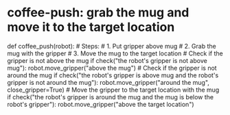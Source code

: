 # coffee-push: grab the mug and move it to the target location
def coffee_push(robot):
    # Steps:
    #  1. Put gripper above mug
    #  2. Grab the mug with the gripper
    #  3. Move the mug to the target location
    # Check if the gripper is not above the mug
    if check("the robot's gripper is not above mug"):
        robot.move_gripper("above the mug")
    # Check if the gripper is not around the mug
    if check("the robot's gripper is above mug and the robot's gripper is not around the mug"):
        robot.move_gripper("around the mug", close_gripper=True)
    # Move the gripper to the target location with the mug
    if check("the robot's gripper is around the mug and the mug is below the robot's gripper"):
        robot.move_gripper("above the target location")